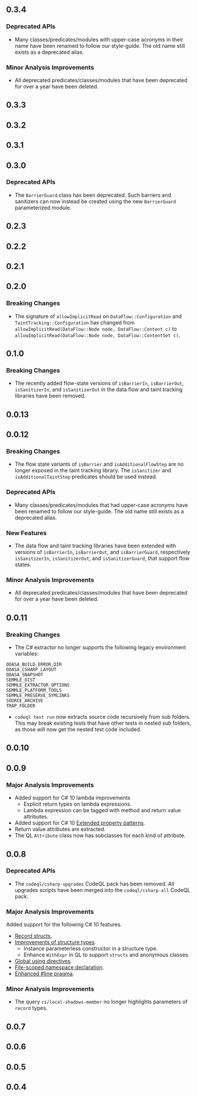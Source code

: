 ## 0.3.4

### Deprecated APIs

* Many classes/predicates/modules with upper-case acronyms in their name have been renamed to follow our style-guide. 
  The old name still exists as a deprecated alias.

### Minor Analysis Improvements

* All deprecated predicates/classes/modules that have been deprecated for over a year have been deleted.

## 0.3.3

## 0.3.2

## 0.3.1

## 0.3.0

### Deprecated APIs

* The `BarrierGuard` class has been deprecated. Such barriers and sanitizers can now instead be created using the new `BarrierGuard` parameterized module.

## 0.2.3

## 0.2.2

## 0.2.1

## 0.2.0

### Breaking Changes

* The signature of `allowImplicitRead` on `DataFlow::Configuration` and `TaintTracking::Configuration` has changed from `allowImplicitRead(DataFlow::Node node, DataFlow::Content c)` to `allowImplicitRead(DataFlow::Node node, DataFlow::ContentSet c)`.

## 0.1.0

### Breaking Changes

* The recently added flow-state versions of `isBarrierIn`, `isBarrierOut`, `isSanitizerIn`, and `isSanitizerOut` in the data flow and taint tracking libraries have been removed.

## 0.0.13

## 0.0.12

### Breaking Changes

* The flow state variants of `isBarrier` and `isAdditionalFlowStep` are no longer exposed in the taint tracking library. The `isSanitizer` and `isAdditionalTaintStep` predicates should be used instead.

### Deprecated APIs

* Many classes/predicates/modules that had upper-case acronyms have been renamed to follow our style-guide. 
  The old name still exists as a deprecated alias.

### New Features

* The data flow and taint tracking libraries have been extended with versions of `isBarrierIn`, `isBarrierOut`, and `isBarrierGuard`, respectively `isSanitizerIn`, `isSanitizerOut`, and `isSanitizerGuard`, that support flow states.

### Minor Analysis Improvements

* All deprecated predicates/classes/modules that have been deprecated for over a year have been deleted.

## 0.0.11

### Breaking Changes

* The C# extractor no longer supports the following legacy environment variables:
```
ODASA_BUILD_ERROR_DIR
ODASA_CSHARP_LAYOUT
ODASA_SNAPSHOT
SEMMLE_DIST
SEMMLE_EXTRACTOR_OPTIONS
SEMMLE_PLATFORM_TOOLS
SEMMLE_PRESERVE_SYMLINKS
SOURCE_ARCHIVE
TRAP_FOLDER
```
* `codeql test run` now extracts source code recursively from sub folders. This may break existing tests that have other tests in nested sub folders, as those will now get the nested test code included.

## 0.0.10

## 0.0.9

### Major Analysis Improvements

* Added support for C# 10 lambda improvements
  * Explicit return types on lambda expressions.
  * Lambda expression can be tagged with method and return value attributes.
* Added support for C# 10 [Extended property patterns](https://docs.microsoft.com/en-us/dotnet/csharp/whats-new/csharp-10#extended-property-patterns).
* Return value attributes are extracted.
* The QL `Attribute` class now has subclasses for each kind of attribute.

## 0.0.8

### Deprecated APIs

* The `codeql/csharp-upgrades` CodeQL pack has been removed. All upgrades scripts have been merged into the `codeql/csharp-all` CodeQL pack.

### Major Analysis Improvements

Added support for the following C# 10 features.
* [Record structs](https://docs.microsoft.com/en-us/dotnet/csharp/whats-new/csharp-10#record-structs).
* [Improvements of structure types](https://docs.microsoft.com/en-us/dotnet/csharp/whats-new/csharp-10#improvements-of-structure-types).
  * Instance parameterless constructor in a structure type.
  * Enhance `WithExpr` in QL to support `structs` and anonymous classes.
* [Global using directives](https://docs.microsoft.com/en-us/dotnet/csharp/whats-new/csharp-10#global-using-directives).
* [File-scoped namespace declaration](https://docs.microsoft.com/en-us/dotnet/csharp/whats-new/csharp-10#file-scoped-namespace-declaration).
* [Enhanced #line pragma](https://docs.microsoft.com/en-us/dotnet/csharp/whats-new/csharp-10#enhanced-line-pragma).

### Minor Analysis Improvements

* The query `cs/local-shadows-member` no longer highlights parameters of `record` types.

## 0.0.7

## 0.0.6

## 0.0.5

## 0.0.4

